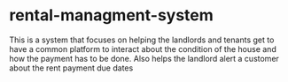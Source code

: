 # rental-managment-system
This is a system that focuses on helping the landlords and tenants get to have a common platform to interact about the condition of the house and how the payment has to be done. Also helps the landlord alert a customer about the rent payment due dates 

